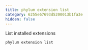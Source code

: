 ```yaml
---
title: phylum extension list
category: 6255e67693d5200013b1fa3e
hidden: false
---
```


List installed extensions

```sh
phylum extension list
```
